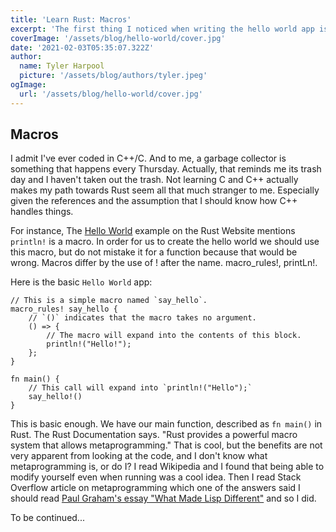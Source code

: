```yaml
---
title: 'Learn Rust: Macros'
excerpt: 'The first thing I noticed when writing the hello world app is that Macros seemed to be something important.'
coverImage: '/assets/blog/hello-world/cover.jpg'
date: '2021-02-03T05:35:07.322Z'
author:
  name: Tyler Harpool
  picture: '/assets/blog/authors/tyler.jpeg'
ogImage:
  url: '/assets/blog/hello-world/cover.jpg'
---
```



## Macros

I admit I've ever coded in C++/C. And to me, a garbage collector is something that happens every Thursday. Actually, that reminds me its trash day and I haven't taken out the trash.  Not learning C and C++ actually makes my path towards Rust seem all that much stranger to me. Especially given the references and the assumption that I should know how C++ handles things. 

For instance, The [Hello World](https://doc.rust-lang.org/stable/rust-by-example/macros.html) example on the Rust Website mentions `println!` is a macro. In order for us to create the hello world we should use this macro, but do not mistake it for a function because that would be wrong. Macros differ by the use of ! after the name. macro_rules!, printLn!.

Here is the basic `Hello World` app:

```
// This is a simple macro named `say_hello`.
macro_rules! say_hello {
    // `()` indicates that the macro takes no argument.
    () => {
        // The macro will expand into the contents of this block.
        println!("Hello!");
    };
}

fn main() {
    // This call will expand into `println!("Hello");`
    say_hello!()
}

```

This is basic enough. We have our main function, described as `fn main()` in Rust. The Rust Documentation says. "Rust provides a powerful macro system that allows metaprogramming." That is cool, but the benefits are not very apparent from looking at the code, and I don't know what metaprogramming is, or do I? I read Wikipedia and I found that being able to modify yourself even when running was a cool idea. Then I read Stack Overflow article on metaprogramming which one of the answers said I should read [Paul Graham's essay "What Made Lisp Different"](http://www.paulgraham.com/diff.html) and so I did. 

To be continued...
